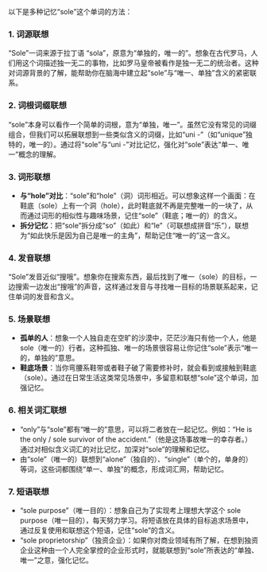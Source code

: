 以下是多种记忆“sole”这个单词的方法：

### 1. 词源联想
“Sole”一词来源于拉丁语 “sola”，原意为“单独的，唯一的”。想象在古代罗马，人们用这个词描述独一无二的事物，比如罗马皇帝被看作是独一无二的统治者。这种对词源背景的了解，能帮助你在脑海中建立起“sole”与“唯一、单独”含义的紧密联系。

### 2. 词根词缀联想
“sole”本身可以看作一个简单的词根，意为“单独，唯一”。虽然它没有常见的词缀组合，但我们可以拓展联想到一些类似含义的词缀，比如“uni -”（如“unique”独特的，唯一的）。通过将“sole”与“uni -”对比记忆，强化对“sole”表达“单一、唯一”概念的理解。

### 3. 词形联想
 - **与“hole”对比**：“sole”和“hole”（洞）词形相近。可以想象这样一个画面：在鞋底（sole）上有一个洞（hole），此时鞋底就不再是完整唯一的一块了，从而通过词形的相似性与趣味场景，记住“sole”（鞋底；唯一的）的含义。
 - **拆分记忆**：把“sole”拆分成“so”（如此）和“le”（可联想成拼音“乐”），联想为“如此快乐是因为自己是唯一的主角”，帮助记住“唯一的”这一含义。

### 4. 发音联想
“Sole”发音近似“搜哦”。想象你在搜索东西，最后找到了唯一（sole）的目标，一边搜索一边发出“搜哦”的声音，这样通过发音与寻找唯一目标的场景联系起来，记住单词的发音和含义。

### 5. 场景联想
 - **孤单的人**：想象一个人独自走在空旷的沙漠中，茫茫沙海只有他一个人，他是 sole（唯一的）行者。这种孤独、唯一的场景很容易让你记住“sole”表示“唯一的，单独的”意思。
 - **鞋底场景**：当你弯腰系鞋带或者鞋子破了需要修补时，就会看到或接触到鞋底（sole）。通过在日常生活这类常见场景中，多留意和联想“sole”这个单词，加强记忆。

### 6. 相关词汇联想
 - “only”与“sole”都有“唯一的”意思，可以将二者放在一起记忆。例如：“He is the only / sole survivor of the accident.”（他是这场事故唯一的幸存者。）通过对相似含义词汇的对比记忆，加深对“sole”的理解和记忆。
 - 由“sole”（唯一的）联想到“alone”（独自的）、“single”（单个的，单身的）等词，这些词都围绕“单一、单独”的概念，形成词汇网，帮助记忆。

### 7. 短语联想
 - “sole purpose”（唯一目的）：想象自己为了实现考上理想大学这个 sole purpose（唯一目的），每天努力学习。将短语放在具体的目标追求场景中，通过反复使用和联想这个短语，记住“sole”的含义。
 - “sole proprietorship”（独资企业）：如果你对商业领域有所了解，在想到独资企业这种由一个人完全掌控的企业形式时，就能联想到“sole”所表达的“单独、唯一”之意，强化记忆。 